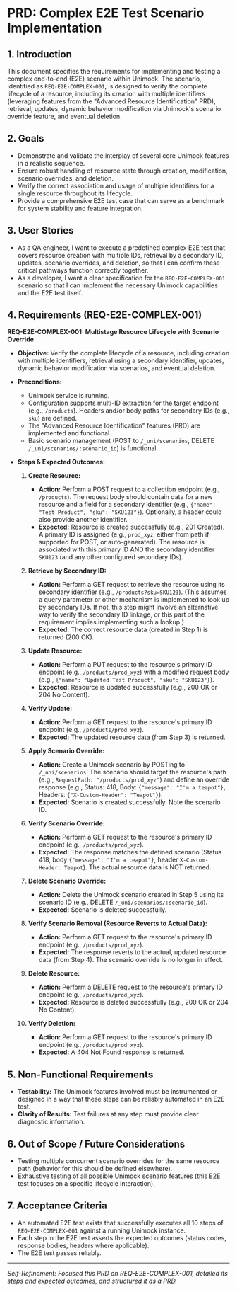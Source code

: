 # PRD: Complex E2E Test Scenario Implementation

## 1. Introduction

This document specifies the requirements for implementing and testing a complex end-to-end (E2E) scenario within Unimock. The scenario, identified as `REQ-E2E-COMPLEX-001`, is designed to verify the complete lifecycle of a resource, including its creation with multiple identifiers (leveraging features from the "Advanced Resource Identification" PRD), retrieval, updates, dynamic behavior modification via Unimock's scenario override feature, and eventual deletion.

## 2. Goals

*   Demonstrate and validate the interplay of several core Unimock features in a realistic sequence.
*   Ensure robust handling of resource state through creation, modification, scenario overrides, and deletion.
*   Verify the correct association and usage of multiple identifiers for a single resource throughout its lifecycle.
*   Provide a comprehensive E2E test case that can serve as a benchmark for system stability and feature integration.

## 3. User Stories

*   As a QA engineer, I want to execute a predefined complex E2E test that covers resource creation with multiple IDs, retrieval by a secondary ID, updates, scenario overrides, and deletion, so that I can confirm these critical pathways function correctly together.
*   As a developer, I want a clear specification for the `REQ-E2E-COMPLEX-001` scenario so that I can implement the necessary Unimock capabilities and the E2E test itself.

## 4. Requirements (REQ-E2E-COMPLEX-001)

**REQ-E2E-COMPLEX-001: Multistage Resource Lifecycle with Scenario Override**

*   **Objective:** Verify the complete lifecycle of a resource, including creation with multiple identifiers, retrieval using a secondary identifier, updates, dynamic behavior modification via scenarios, and eventual deletion.

*   **Preconditions:**
    *   Unimock service is running.
    *   Configuration supports multi-ID extraction for the target endpoint (e.g., `/products`). Headers and/or body paths for secondary IDs (e.g., `sku`) are defined.
    *   The "Advanced Resource Identification" features (PRD) are implemented and functional.
    *   Basic scenario management (POST to `/_uni/scenarios`, DELETE `/_uni/scenarios/:scenario_id`) is functional.

*   **Steps & Expected Outcomes:**

    1.  **Create Resource:**
        *   **Action:** Perform a POST request to a collection endpoint (e.g., `/products`). The request body should contain data for a new resource and a field for a secondary identifier (e.g., `{"name": "Test Product", "sku": "SKU123"}`). Optionally, a header could also provide another identifier.
        *   **Expected:** Resource is created successfully (e.g., 201 Created). A primary ID is assigned (e.g., `prod_xyz`, either from path if supported for POST, or auto-generated). The resource is associated with this primary ID AND the secondary identifier `SKU123` (and any other configured secondary IDs).

    2.  **Retrieve by Secondary ID:**
        *   **Action:** Perform a GET request to retrieve the resource using its secondary identifier (e.g., `/products?sku=SKU123`). (This assumes a query parameter or other mechanism is implemented to look up by secondary IDs. If not, this step might involve an alternative way to verify the secondary ID linkage, or this part of the requirement implies implementing such a lookup.)
        *   **Expected:** The correct resource data (created in Step 1) is returned (200 OK).

    3.  **Update Resource:**
        *   **Action:** Perform a PUT request to the resource's primary ID endpoint (e.g., `/products/prod_xyz`) with a modified request body (e.g., `{"name": "Updated Test Product", "sku": "SKU123"}`).
        *   **Expected:** Resource is updated successfully (e.g., 200 OK or 204 No Content).

    4.  **Verify Update:**
        *   **Action:** Perform a GET request to the resource's primary ID endpoint (e.g., `/products/prod_xyz`).
        *   **Expected:** The updated resource data (from Step 3) is returned.

    5.  **Apply Scenario Override:**
        *   **Action:** Create a Unimock scenario by POSTing to `/_uni/scenarios`. The scenario should target the resource's path (e.g., `RequestPath: "/products/prod_xyz"`) and define an override response (e.g., Status: 418, Body: `{"message": "I'm a teapot"}`, Headers: `{"X-Custom-Header": "Teapot"}`).
        *   **Expected:** Scenario is created successfully. Note the scenario ID.

    6.  **Verify Scenario Override:**
        *   **Action:** Perform a GET request to the resource's primary ID endpoint (e.g., `/products/prod_xyz`).
        *   **Expected:** The response matches the defined scenario (Status 418, body `{"message": "I'm a teapot"}`, header `X-Custom-Header: Teapot`). The actual resource data is NOT returned.

    7.  **Delete Scenario Override:**
        *   **Action:** Delete the Unimock scenario created in Step 5 using its scenario ID (e.g., DELETE `/_uni/scenarios/:scenario_id`).
        *   **Expected:** Scenario is deleted successfully.

    8.  **Verify Scenario Removal (Resource Reverts to Actual Data):**
        *   **Action:** Perform a GET request to the resource's primary ID endpoint (e.g., `/products/prod_xyz`).
        *   **Expected:** The response reverts to the actual, updated resource data (from Step 4). The scenario override is no longer in effect.

    9.  **Delete Resource:**
        *   **Action:** Perform a DELETE request to the resource's primary ID endpoint (e.g., `/products/prod_xyz`).
        *   **Expected:** Resource is deleted successfully (e.g., 200 OK or 204 No Content).

    10. **Verify Deletion:**
        *   **Action:** Perform a GET request to the resource's primary ID endpoint (e.g., `/products/prod_xyz`).
        *   **Expected:** A 404 Not Found response is returned.

## 5. Non-Functional Requirements

*   **Testability:** The Unimock features involved must be instrumented or designed in a way that these steps can be reliably automated in an E2E test.
*   **Clarity of Results:** Test failures at any step must provide clear diagnostic information.

## 6. Out of Scope / Future Considerations

*   Testing multiple concurrent scenario overrides for the same resource path (behavior for this should be defined elsewhere).
*   Exhaustive testing of all possible Unimock scenario features (this E2E test focuses on a specific lifecycle interaction).

## 7. Acceptance Criteria

*   An automated E2E test exists that successfully executes all 10 steps of `REQ-E2E-COMPLEX-001` against a running Unimock instance.
*   Each step in the E2E test asserts the expected outcomes (status codes, response bodies, headers where applicable).
*   The E2E test passes reliably.

---
*Self-Refinement: Focused this PRD on REQ-E2E-COMPLEX-001, detailed its steps and expected outcomes, and structured it as a PRD.* 

